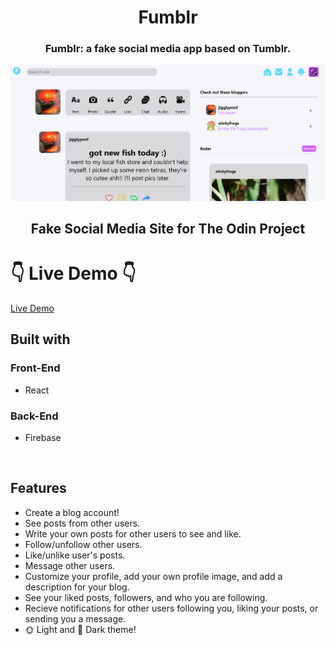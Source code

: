 <h1 align='center'>Fumblr</h1>
<h3 align='center'>Fumblr: a fake social media app based on Tumblr.</h3>

![Preview](/preview/preview.png)

<h2 align='center'>Fake Social Media Site for The Odin Project</h2>

# 👇 Live Demo 👇

[Live Demo](https://mlorraine4.github.io/fumblr/)

## Built with

### Front-End

- React

### Back-End

- Firebase

</br>

## Features

- Create a blog account!
- See posts from other users.
- Write your own posts for other users to see and like.
- Follow/unfollow other users.
- Like/unlike user's posts.
- Message other users.
- Customize your profile, add your own profile image, and add a description for your blog.
- See your liked posts, followers, and who you are following.
- Recieve notifications for other users following you, liking your posts, or sending you a message.
- 🌞 Light and 🌚 Dark theme!

</br>